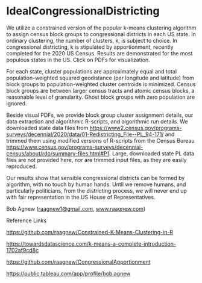 # IdealCongressionalDistricting

We utilize a constrained version of the popular k-means clustering algorithm to assign census block groups to congressional districts in each US state.  In ordinary clustering, the number of clusters, k, is subject to choice.  In congressional districting, k is stipulated by apportionment, recently completed for the 2020 US Census.  Results are demonstrated for the most populous states in the US.  Click on PDFs for visualization.

For each state, cluster populations are approximately equal and total population-weighted squared geodistance (per longitude and latitude) from block groups to population-weighted cluster centroids is minimized.  Census block groups are between larger census tracts and atomic census blocks, a reasonable level of granularity.  Ghost block groups with zero population are ignored.

Beside visual PDFs, we provide block group cluster assignment details, our data extraction and algorithmic R-scripts, and algorithmic run details.  We downloaded state data files from https://www2.census.gov/programs-surveys/decennial/2020/data/01-Redistricting_File--PL_94-171/ and trimmed them using modified versions of R-scripts from the Census Bureau https://www.census.gov/programs-surveys/decennial-census/about/rdo/summary-files.html#P1.  Large, downloaded state PL data files are not provided here, nor are trimmed input files, as they are easily reproduced.

Our results show that sensible congressional districts can be formed by algorithm, with no touch by human hands.  Until we remove humans, and particularly politicians, from the districting process, we will never end up with fair representation in the US House of Representatives.

Bob Agnew (raagnew1@gmail.com, www.raagnew.com)

Reference Links

https://github.com/raagnew/Constrained-K-Means-Clustering-in-R

https://towardsdatascience.com/k-means-a-complete-introduction-1702af9cd8c

https://github.com/raagnew/CongressionalApportionment

https://public.tableau.com/app/profile/bob.agnew
